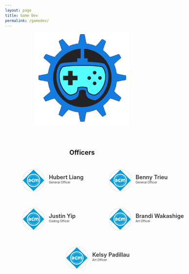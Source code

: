 ```yaml
---
layout: page
title: Game Dev
permalink: /gamedev/
---
```


<center>
	<figure class="full">
	  <img height="300px" src="/assets/img/logos/GAMEDEV.png" title="Game Dev" alt="Game Dev Logo">
	</figure>
</center>
<br>

<!-- ## What is Manoa Data Science?

Manoa Data Science is a SIG dedicated to cultivating student interest in Data Science and gain a better understanding of how various individuals contribute to the delivery of an effective project. This includes the contribution of individuals working in the following roles: Data Engineers, Data Scientists, Software Engineers, and DevOps Engineers. 

## What we do

Through the first half of the semester, we will be walk through one project cycle encompassing the work of these four individuals through four main steps:
1. Learning how to obtain and prepare a data set to work with (Calling APIs, Web scraping, Databases, Creating a data pipeline) [Work of a Data Engineer]
2. Discerning valuable features in the data set and applying a mathematical model to create predictions and /or meaningful results. (NumPy, Pandas, SciPy) [Work of a Data Scientist]
3. Developing an application that showcases and / or integrates the results of the model in a digestible manner (Data Visualization, Web Apps, Integration into existing algorithms) [Work of a Software Engineer]
4. Continuous delivery of the application and applying it into a production setting (CI/CD, Docker, Kubernetes) [Work of a DevOps Engineer]
The aim of this is for students to gain a deeper understanding of each skill set and to identify which parts of the process they enjoy and don't enjoy.

The second half of the semester will build on this by having students work in groups to deliver a Data Science project that effectively answers a question or problem they will construct or identify. The aim of this is for students to gain practical experience with the delivery of an effective project and to allow students to take ownership of their work.
 -->
<br>

<center>
	<h2>Officers</h2>
</center>

<style>
	#officers-container {
		width: 130%;
		max-width: 900px;
		padding: 0 20px;
		box-sizing: border-box;
		margin: auto;
		text-align: center;
	}	
	#officers-container .officer {
		width: 280px;
		height: 100px;
		display: inline-block;
		color: #333;
		text-align: left;
		transition: transform .1s;
	}
	#officers-container .officer img {
		margin: 25px 10px;
		height: 70px;
		width: 70px;
		border: 2px solid #eaeaea;
		display: inline-block;
		border-radius: 50%;
	}
	#officers-container .officer .info {
		display: inline-block;
		vertical-align: top;
		width: 180px;
	}
	#officers-container .officer .info h2 {
		margin: 0;
		padding: 0;
		margin-top: 35px;
		font-weight: 600;
		display: inline-block;
		font-size: 1.3em;
		line-height: 1.8em;
		/* Font-Family Missing */
	}
	#officers-container .officer .info p {
		display: inline-block;
	 	/* Font-Family Missing */
	 	margin: 0;
	 	margin-top: -5px;
	 	font-size: .7em;
	 	vertical-align: top;
	}
</style>

<div id="officers-container">
	<div class="officer">
		<img src="/assets/img/officers/placehold.png" alt="Hubert Liang">
		<div class="info">
			<h2>Hubert Liang</h2>
			<br>
			<p>General Officer</p>
		</div>
	</div>
	<div class="officer">
		<img src="/assets/img/officers/placehold.png" alt="Benny Trieu">
		<div class="info">
			<h2>Benny Trieu</h2>
			<br>
			<p>General Officer</p>
		</div>
	</div>
	<div class="officer">
		<img src="/assets/img/officers/placehold.png" alt="Justin Yip">
		<div class="info">
			<h2>Justin Yip</h2>
			<br>
			<p>Coding Officer</p>
		</div>
	</div>
	<div class="officer">
		<img src="/assets/img/officers/placehold.png" alt="Brandi Wakashige">
		<div class="info">
			<h2>Brandi Wakashige</h2>
			<br>
			<p>Art Officer</p>
		</div>
	</div>
	<div class="officer">
		<img src="/assets/img/officers/placehold.png" alt="Kelsy Padilla">
		<div class="info">
			<h2>Kelsy Padillau</h2>
			<br>
			<p>Art Officer</p>
		</div>
	</div>
</div>

<br>


